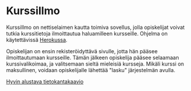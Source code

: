 # KurssiIlmo

KurssiIlmo on nettiselaimen kautta toimiva sovellus, jolla opiskelijat voivat tutkia kurssitietoja ilmoittautua haluamilleen kursseille. Ohjelma on käytettävissä [Herokussa](https://kurssiilmo.herokuapp.com/courses).

Opiskelijan on ensin rekisteröidyttävä sivulle, jotta hän pääsee ilmoittautumaan kursseille. Tämän jälkeen opiskelija pääsee selaamaan kurssivalikoimaa, ja valitsemaan sieltä mieleisiä kursseja. Mikäli kurssi on maksullinen, voidaan opiskelijalle lähettää "lasku" järjestelmän avulla.

[Hyvin alustava tietokantakaavio](https://github.com/henripalin/KurssiIlmo/blob/master/dokumentaatio/tietokantakaavio.png)
